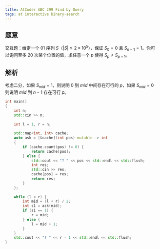 ```yaml
---
title: AtCoder ABC 299 Find by Query
tags: at interactive binary-search
---
```


## 题意

交互题：给定一个 01 序列 $S$（$|S| \leq 2\times 10^5$），保证 $S_0 = 0$ 且
$S_{n - 1} = 1$。你可以询问至多 20 次某个位置的值，求任意一个 $p$ 使得 $S_p
\neq S_{p + 1}$。

## 解析

考虑二分，如果 $S_{mid} = 1$，则说明 $0$ 到 $mid$ 中间存在可行的 $p$，如果
$S_{mid} = 0$ 则说明 $mid$ 到 $n-1$ 存在可行 $p$。

```cpp
int main()
{
	int n;
	std::cin >> n;
	
	int l = 1, r = n;
	
	std::map<int, int> cache;
	auto ask = [&cache](int pos) mutable -> int
	{
		if (cache.count(pos) != 0) {
			return cache[pos];
		} else {
			std::cout << "? " << pos << std::endl << std::flush;
			int res;
			std::cin >> res;
			cache[pos] = res;
			return res;
		}
	};
	
	while (l < r) {
		int mid = (l + r) / 2;
		int s1 = ask(mid);
		if (s1 == 1) {
			r = mid;
		} else {
			l = mid + 1;
		}
	}
	std::cout << "! " << r - 1 << std::endl << std::flush;
}
```
